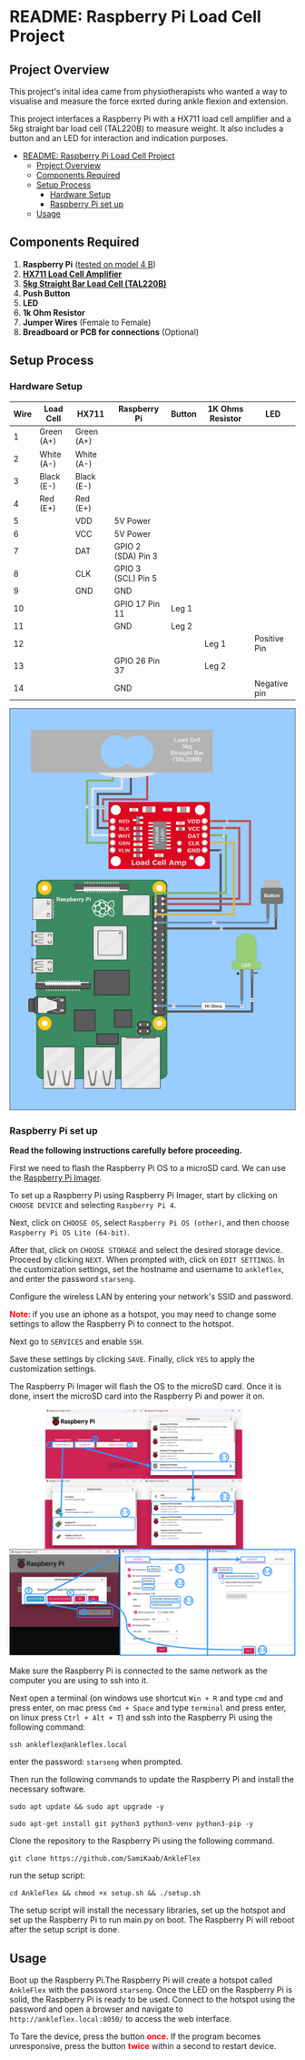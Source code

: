 # README: Raspberry Pi Load Cell Project

## Project Overview
This project's inital idea came from physiotherapists who wanted a way to visualise and measure the force exrted during ankle flexion and extension.

This project interfaces a Raspberry Pi with a HX711 load cell amplifier and a 5kg straight bar load cell (TAL220B) to measure weight. It also includes a button and an LED for interaction and indication purposes.


- [README: Raspberry Pi Load Cell Project](#readme-raspberry-pi-load-cell-project)
  - [Project Overview](#project-overview)
  - [Components Required](#components-required)
  - [Setup Process](#setup-process)
    - [Hardware Setup](#hardware-setup)
    - [Raspberry Pi set up](#raspberry-pi-set-up)
  - [Usage](#usage)


## Components Required

1. **Raspberry Pi** ([tested on model 4 B](https://au.mouser.com/ProductDetail/Raspberry-Pi/SC01939?qs=T%252BzbugeAwjieYVS2HrrK%2FQ%3D%3D&src=raspberrypi))
2. [**HX711 Load Cell Amplifier**](https://www.sparkfun.com/products/13879)
3. [**5kg Straight Bar Load Cell (TAL220B)**](https://www.sparkfun.com/products/14729)
4. **Push Button**
5. **LED**
6. **1k Ohm Resistor**
7. **Jumper Wires** (Female to Female)
8. **Breadboard or PCB for connections** (Optional)


## Setup Process

### Hardware Setup

| Wire | Load Cell | HX711 | Raspberry Pi | Button | 1K Ohms Resistor | LED |
|------|-----------|-------|--------------|--------|------------------|-----|
| 1    | Green (A+) | Green (A+) |              |        |                  |     |
| 2    | White (A-) | White (A-) |              |        |                  |     |
| 3    | Black (E-) | Black (E-) |              |        |                  |     |
| 4    | Red (E+)   | Red (E+)   |              |        |                  |     |
| 5    |            | VDD   | 5V Power     |        |                  |     |
| 6    |            | VCC   | 5V Power     |        |                  |     |
| 7    |            | DAT   | GPIO 2 (SDA) Pin 3 |        |                  |     |
| 8    |            | CLK   | GPIO 3 (SCL) Pin 5 |        |                  |     |
| 9    |            | GND   | GND          |        |                  |     |
| 10   |            |       | GPIO 17 Pin 11 | Leg 1  |                  |     |
| 11   |            |       | GND          | Leg 2  |                  |     |
| 12   |            |       |              |        | Leg 1            | Positive Pin |
| 13   |            |       | GPIO 26 Pin 37 |        | Leg 2            |     |
| 14   |            |       | GND          |        |                  | Negative pin |

<!-- include Doc/wiring_diagram.png -->
  <img src="Doc/wiring_diagram.png" alt="Wiring Diagram" width="600"/>


### Raspberry Pi set up
**Read the following instructions carefully before proceeding.**

First we need to flash the Raspberry Pi OS to a microSD card. We can use the [Raspberry Pi Imager](https://www.raspberrypi.com/software/). 

To set up a Raspberry Pi using Raspberry Pi Imager, start by clicking on `CHOOSE DEVICE` and selecting `Raspberry Pi 4`. 

Next, click on `CHOOSE OS`, select `Raspberry Pi OS (other)`, and then choose `Raspberry Pi OS Lite (64-bit)`. 

After that, click on `CHOOSE STORAGE` and select the desired storage device. Proceed by clicking `NEXT`. When prompted with, click on `EDIT SETTINGS`. In the customization settings, set the hostname and username to `ankleflex`,  and enter the password `starseng`. 

Configure the wireless LAN by entering your network's SSID and password.

<strong style="color:red">Note: </strong>if you use an iphone as a hotspot, you may need to change some settings to allow the Raspberry Pi to connect to the hotspot.

Next go to `SERVICES` and enable `SSH`.

Save these settings by clicking `SAVE`. Finally, click `YES` to apply the customization settings.

The Raspberry Pi Imager will flash the OS to the microSD card. Once it is done, insert the microSD card into the Raspberry Pi and power it on.

![Raspberry Pi Settings](Doc/raspberry_pi_settings.png)

Make sure the Raspberry Pi is connected to the same network as the computer you are using to ssh into it. 

Next open a terminal (on windows use shortcut `Win + R` and type `cmd` and press enter, on mac press `Cmd + Space` and type `terminal` and press enter, on linux press `Ctrl + Alt + T`) and ssh into the Raspberry Pi using the following command: 
```shell
ssh ankleflex@ankleflex.local
```
enter the password: `starseng` when prompted.

Then run the following commands to update the Raspberry Pi and install the necessary software.
```shell
sudo apt update && sudo apt upgrade -y
```
```shell
sudo apt-get install git python3 python3-venv python3-pip -y
```

Clone the repository to the Raspberry Pi using the following command.
```shell
git clone https://github.com/SamiKaab/AnkleFlex
```
run the setup script:
```shell
cd AnkleFlex && chmod +x setup.sh && ./setup.sh
```
The setup script will install the necessary libraries, set up the hotspot and set up the Raspberry Pi to run main.py on boot.
The Raspberry Pi will reboot after the setup script is done.

## Usage
Boot up the Raspberry Pi.The Raspberry Pi will create a hotspot called `AnkleFlex` with the password `starseng`.
Once the LED on the Raspberry Pi is solid, the Raspberry Pi is ready to be used.
Connect to the hotspot using the password and open a browser and navigate to `http://ankleflex.local:8050/` to access the web interface.

To Tare the device, press the button <strong style="color:red">once</strong>. 
If the program becomes unresponsive, press the button <strong style="color:red">twice</strong> within a second to restart device.